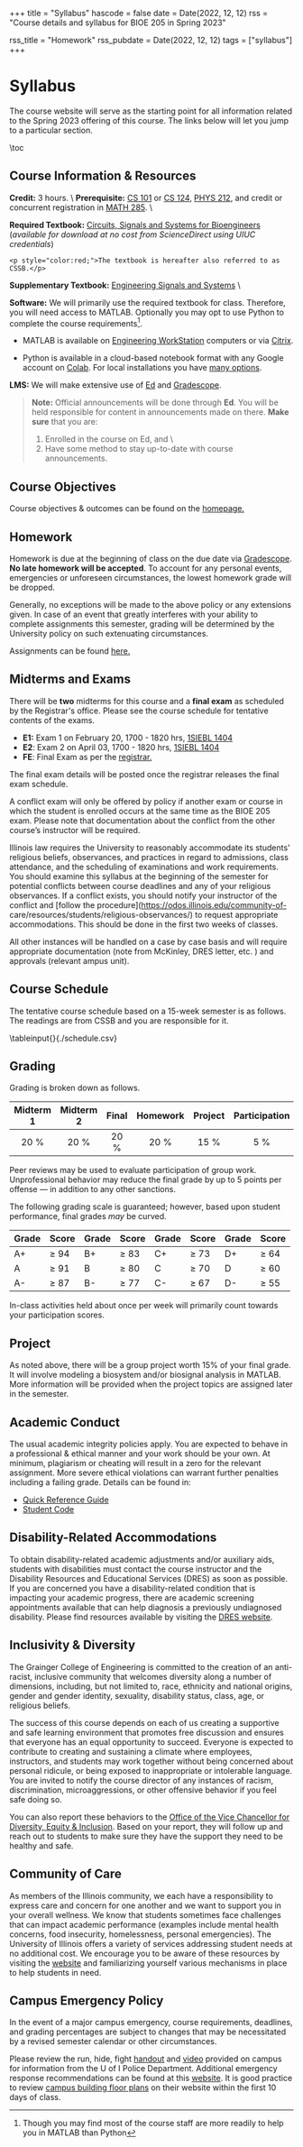 +++
title = "Syllabus"
hascode = false 
date = Date(2022, 12, 12)
rss = "Course details and syllabus for BIOE 205 in Spring 2023"

rss_title = "Homework"
rss_pubdate = Date(2022, 12, 12)
tags = ["syllabus"]
+++


# Syllabus

The course website will serve as the starting point for all information related
to the Spring 2023 offering of this course. The links below will let you jump
to a particular section.

\toc

## Course Information & Resources

**Credit:** 3 hours. \\
**Prerequisite:** [CS 101](https://courses.illinois.edu/schedule/2023/spring/CS/101) or 
[CS 124](https://courses.illinois.edu/schedule/2023/spring/CS/124),
[PHYS 212](https://courses.illinois.edu/schedule/2023/spring/PHYS/212), and credit or 
concurrent registration in [MATH 285](https://courses.illinois.edu/schedule/2023/spring/MATH/28). \\


**Required Textbook:** [Circuits, Signals and Systems for Bioengineers](https://www.sciencedirect.com/book/9780128093955/circuits-signals-and-systems-for-bioengineers) (_available for download at no cost from ScienceDirect using UIUC credentials_)

~~~
<p style="color:red;">The textbook is hereafter also referred to as CSSB.</p>
~~~
**Supplementary Textbook:** [Engineering Signals and
Systems](https://ss2.eecs.umich.edu) \\

**Software:** We will primarily use the required textbook for class. Therefore,
you will need access to MATLAB. Optionally you may opt to use Python to
complete the course requirements[^1].

* MATLAB is available on [Engineering WorkStation](https://engrit.illinois.edu/ews) computers or via [Citrix](https://engrit.illinois.edu/services/instructional-services/remote-connections-citrix). 

* Python is available in a cloud-based notebook format with any Google account on [Colab](https://colab.research.google.com). For local installations you have [many options](https://docs.conda.io/projects/conda/en/stable/user-guide/install/download.html).

**LMS:** We will make extensive use of [Ed](https://edstem.org/us/join/ngTUR5) and [Gradescope](). 

> **Note:** Official announcements will be done through **Ed**. You will be held responsible for content in announcements made on there. **Make sure** that you are:
> 1. Enrolled in the course on Ed, and \\
> 1. Have some method to stay up-to-date with course announcements.

## Course Objectives
Course objectives & outcomes can be found on the [homepage.](/#course_outcomes)

## Homework
Homework is due at the beginning of class on the due date via [Gradescope]().
**No late homework will be accepted**. To account for any personal events, 
emergencies or unforeseen circumstances, the lowest homework grade will be dropped. 

Generally, no exceptions will be made to the above policy or any extensions
given. In case of an event that greatly interferes with your ability to
complete assignments this semester, grading will be determined by the
University policy on such extenuating circumstances.

Assignments can be found [here.](/homeworks#assignments)

## Midterms and Exams
There will be **two** midterms for this course and a **final exam** as
scheduled by the Registrar's office. Please see the course schedule for
tentative contents of the exams. 

 - **E1:** Exam 1 on February 20, 1700 - 1820 hrs, [1SIEBL
   1404](https://www.campus-maps.com/uiuc/siebel-center-for-computer-sci/)
 - **E2**: Exam 2 on April 03, 1700 - 1820 hrs, [1SIEBL
   1404](https://www.campus-maps.com/uiuc/siebel-center-for-computer-sci/)
 - **FE**: Final Exam as per the [registrar.](https://registrar.illinois.edu/courses-grades/final-exam-schedule-public/)

The final exam details will be posted once the registrar releases the final
exam schedule. 

A conflict exam will only be offered by policy if another exam or course in which
the student is enrolled occurs at the same time as the BIOE 205 exam. Please
note that documentation about the conflict from the other course’s instructor will
be required. 

Illinois law requires the University to reasonably accommodate its students'
religious beliefs, observances, and practices in regard to admissions, class
attendance, and the scheduling of examinations and work requirements. You
should examine this syllabus at the beginning of the semester for potential
conflicts between course deadlines and any of your religious observances. If a
conflict exists, you should notify your instructor of the conflict and [follow
the procedure](https://odos.illinois.edu/community-of-
care/resources/students/religious-observances/) to request appropriate
accommodations. This should be done in the first two weeks of classes.

All other instances will be handled on a case by case basis and will require
appropriate documentation (note from McKinley, DRES letter, etc. ) and
approvals (relevant ampus unit). 


## Course Schedule
The tentative course schedule based on a 15-week semester is as follows. The
readings are from CSSB and you are responsible for it.  

\tableinput{}{./schedule.csv}

## Grading

Grading is broken down as follows. 

| Midterm 1	| Midterm 2	| Final 	| Homework	| Project	| Participation |
| :----:	| :----:	| :----:	| :----:	| :----:	| :----:	|
| 20 %   	| 20 %   	| 20 %   	| 20 %     	| 15 %    	|  5 %          |

Peer reviews may be used to evaluate participation of group work.
Unprofessional behavior may reduce the final grade by up to 5 points per
offense — in addition to any other sanctions. 

The following grading scale is guaranteed; however, based upon student
performance, final grades *may* be curved.

| Grade | Score  | Grade | Score | Grade | Score  | Grade | Score  |
|-------|--------|-------|-------|-------|--------|-------|--------|
| A+    | ≥ 94   | B+    | ≥ 83  | C+    | ≥ 73   | D+    | ≥ 64   |
| A     | ≥ 91   | B     | ≥ 80  | C     | ≥ 70   | D     | ≥ 60   |
| A-    | ≥ 87   | B-    | ≥ 77  | C-    | ≥ 67   | D-    | ≥ 55   |

In-class activities held about once per week will primarily count towards your
participation scores. 

## Project 

As noted above, there will be a group project worth 15% of your final grade. It
will involve modeling a biosystem and/or biosignal analysis in MATLAB. More
information will be provided when the project topics are assigned later in the
semester. 

## Academic Conduct

The usual academic integrity policies apply. You are expected to behave in a
professional & ethical manner and your work should be your own. At minimum,
plagiarism or cheating will result in a zero for the relevant assignment. More
severe ethical violations can warrant further penalties including a failing
grade. Details can be found in:

* [Quick Reference Guide](https://provost.illinois.edu/policies/policies/academic-integrity/students-quick-reference-guide-to-academic-integrity/)
* [Student Code](https://studentcode.illinois.edu/article1/part4/1-401/) 

## Disability-Related Accommodations
To obtain disability-related academic adjustments and/or auxiliary aids,
students with disabilities must contact the course instructor and the
Disability Resources and Educational Services (DRES) as soon as possible. If
you are concerned you have a disability-related condition that is impacting
your academic progress, there are academic screening appointments available
that can help diagnosis a previously undiagnosed disability. Please find
resources available by visiting the [DRES website](https://www.disability.illinois.edu).


## Inclusivity & Diversity 

The Grainger College of Engineering is committed to the creation of an
anti-racist, inclusive community that welcomes diversity along a number of
dimensions, including, but not limited to, race, ethnicity and national
origins, gender and gender identity, sexuality, disability status, class, age,
or religious beliefs.

The success of this course depends on each of us creating a supportive and safe
learning environment that promotes free discussion and ensures that everyone
has an equal opportunity to succeed. Everyone is expected to contribute to
creating and sustaining a climate where employees, instructors, and students
may work together without being concerned about personal ridicule, or being
exposed to inappropriate or intolerable language. You are invited to notify the
course director of any instances of racism, discrimination, microaggressions,
or other offensive behavior if you feel safe doing so.

You can also report these behaviors to the [Office of the Vice
Chancellor for Diversity, Equity &
Inclusion](https://diversity.illinois.edu/diversity-campus-culture/belonging-resources/).
Based on your report, they will follow up and reach out to students to
make sure they have the support they need to be healthy and safe.

## Community of Care
As members of the Illinois community, we each have a responsibility to express
care and concern for one another and we want to support you in your overall
wellness. We know that students sometimes face challenges that can impact
academic performance (examples include mental health concerns, food insecurity,
homelessness, personal emergencies). The University of Illinois offers a
variety of services addressing student needs at no additional cost. We
encourage you to be aware of these resources by visiting the
[website](https://odos.illinois.edu/community-of-care/) and familiarizing
yourself various mechanisms in place to help students in need. 

## Campus Emergency Policy

In the event of a major campus emergency, course requirements, deadlines, and
grading percentages are subject to changes that may be necessitated by a
revised semester calendar or other circumstances.

Please review the run, hide, fight
[handout](https://police.illinois.edu/wp-content/uploads/syllabus-attachment.pdf) and
[video](https://mediaspace.illinois.edu/media/t/1_bbti3ec5) provided on campus for
information from the U of I Police Department. Additional emergency response
recommendations can be found at this
[website](https://police.illinois.edu/em/run-hide-fight/). It is good
practice to review [campus building floor
plans](http://police.illinois.edu/emergency-preparedness/building-emergency-action-plans/.)
on their website within the first 10 days of class.

[^1]: Though you may find most of the course staff are more readily to help you in MATLAB than Python
